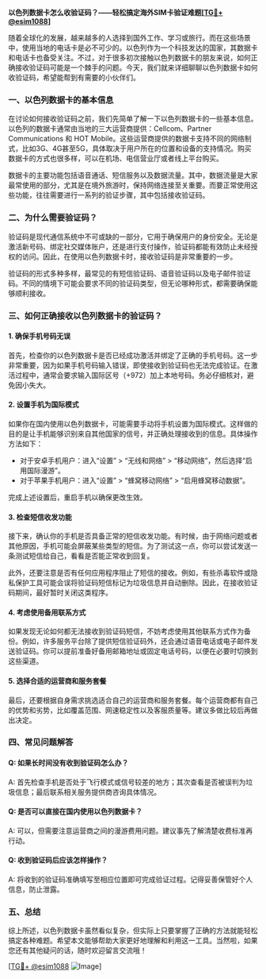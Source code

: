 **以色列数据卡怎么收验证码？——轻松搞定海外SIM卡验证难题[[TG💪+ @esim1088](https://t.me/s/esim1088)]**

随着全球化的发展，越来越多的人选择到国外工作、学习或旅行。而在这些场景中，使用当地的电话卡是必不可少的。以色列作为一个科技发达的国家，其数据卡和电话卡也备受关注。不过，对于很多初次接触以色列数据卡的朋友来说，如何正确接收验证码可能是一个棘手的问题。今天，我们就来详细聊聊以色列数据卡如何收验证码，希望能帮到有需要的小伙伴们。

### 一、以色列数据卡的基本信息

在讨论如何接收验证码之前，我们先简单了解一下以色列数据卡的一些基本信息。以色列的数据卡通常由当地的三大运营商提供：Cellcom、Partner Communications 和 HOT Mobile。这些运营商提供的数据卡支持不同的网络制式，比如3G、4G甚至5G，具体取决于用户所在的位置和设备的支持情况。购买数据卡的方式也很多样，可以在机场、电信营业厅或者线上平台购买。

数据卡的主要功能包括语音通话、短信服务以及数据流量。其中，数据流量是大家最常使用的部分，尤其是在境外旅游时，保持网络连接至关重要。而要正常使用这些功能，往往需要进行一系列的验证步骤，其中包括接收验证码。

### 二、为什么需要验证码？

验证码是现代通信系统中不可或缺的一部分，它用于确保用户的身份安全。无论是激活新号码、绑定社交媒体账户，还是进行支付操作，验证码都能有效防止未经授权的访问。因此，在使用以色列数据卡时，接收验证码是非常重要的一步。

验证码的形式多种多样，最常见的有短信验证码、语音验证码以及电子邮件验证码。不同的情境下可能会要求不同的验证码类型，但无论哪种形式，都需要确保能够顺利接收。

### 三、如何正确接收以色列数据卡的验证码？

#### 1. 确保手机号码无误

首先，检查你的以色列数据卡是否已经成功激活并绑定了正确的手机号码。这一步非常重要，因为如果手机号码输入错误，即使接收到验证码也无法完成验证。在激活过程中，通常会要求输入国际区号（+972）加上本地号码。务必仔细核对，避免因小失大。

#### 2. 设置手机为国际模式

如果你在国内使用以色列数据卡，可能需要手动将手机设置为国际模式。这样做的目的是让手机能够识别来自其他国家的信号，并正确处理接收到的信息。具体操作方法如下：

- 对于安卓手机用户：进入“设置” > “无线和网络” > “移动网络”，然后选择“启用国际漫游”。
- 对于苹果手机用户：进入“设置” > “蜂窝移动网络” > “启用蜂窝移动数据”。

完成上述设置后，重启手机以确保更改生效。

#### 3. 检查短信收发功能

接下来，确认你的手机是否具备正常的短信收发功能。有时候，由于网络问题或者其他原因，手机可能会屏蔽某些类型的短信。为了测试这一点，你可以尝试发送一条测试短信给自己，看看是否能正常收到回复。

此外，还要注意是否有任何应用程序阻止了短信的接收。例如，有些杀毒软件或隐私保护工具可能会误将验证码短信标记为垃圾信息并自动删除。因此，在接收验证码期间，最好暂时关闭这类程序。

#### 4. 考虑使用备用联系方式

如果发现无论如何都无法接收到验证码短信，不妨考虑使用其他联系方式作为备份。例如，许多服务平台除了提供短信验证码外，还会通过语音电话或电子邮件发送验证码。你可以提前准备好备用邮箱地址或固定电话号码，以便在必要时切换到这些渠道。

#### 5. 选择合适的运营商和服务套餐

最后，还要根据自身需求挑选适合自己的运营商和服务套餐。每个运营商都有自己的优势和劣势，比如覆盖范围、网速稳定性以及客服质量等。建议多做比较后再做出决定。

### 四、常见问题解答

#### Q: 如果长时间没有收到验证码怎么办？
A: 首先检查手机是否处于飞行模式或信号较差的地方；其次查看是否被误判为垃圾信息；最后联系相关服务提供商咨询具体情况。

#### Q: 是否可以直接在国内使用以色列数据卡？
A: 可以，但需要注意运营商之间的漫游费用问题。建议事先了解清楚收费标准再行动。

#### Q: 收到验证码后应该怎样操作？
A: 将收到的验证码准确填写至相应位置即可完成验证过程。记得妥善保管好个人信息，防止泄露。

### 五、总结

综上所述，以色列数据卡虽然看似复杂，但实际上只要掌握了正确的方法就能轻松搞定各种难题。希望本文能够帮助大家更好地理解和利用这一工具。当然啦，如果您还有其他疑问的话，随时欢迎留言交流哦！

[[TG💪+ @esim1088](https://t.me/s/esim1088) ![Image](https://i.postimg.cc/4NQfJmqS/Snipaste-2025-05-13-00-14-12.png)]